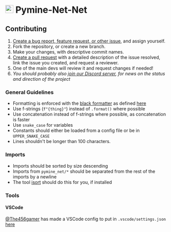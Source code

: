 # <img src="https://i.imgur.com/hXiemtm.png" height=25> Pymine-Net-Net

## Contributing


1. [Create a bug report, feature request, or other issue](https://github.com/py-mine/Pymine-Net/issues), and assign yourself.
2. Fork the repository, or create a new branch.
3. Make your changes, with descriptive commit names.
4. [Create a pull request](https://github.com/py-mine/Pymine-Net/pulls) with a detailed description of the issue resolved, link the issue you created, and request a reviewer.
5. One of the main devs will review it and request changes if needed!
6. _You should probably also [join our Discord server](https://discord.gg/qcyufdMVQP), for news on the status and direction of the project_


### General Guidelines

- Formatting is enforced with the [black formatter](https://black.readthedocs.io/en/stable/index.html) as defined [here](https://black.readthedocs.io/en/stable/the_black_code_style/current_style.html)
- Use f-strings (`f"{thing}"`) instead of `.format()` where possible
- Use concatenation instead of f-strings where possible, as concatenation is faster
- Use `snake_case` for variables
- Constants should either be loaded from a config file or be in `UPPER_SNAKE_CASE`
- Lines shouldn't be longer than 100 characters.

### Imports

- Imports should be sorted by size descending
- Imports from `pymine_net/*` should be separated from the rest of the imports by a newline
- The tool [isort](https://pycqa.github.io/isort/) should do this for you, if installed

### Tools

#### VSCode

[@The456gamer](https://github.com/the456gamer) has made a VSCode config to put in `.vscode/settings.json` [here](https://gist.github.com/the456gamer/cc3f6472391a8ae359be06547b07cdb2)
